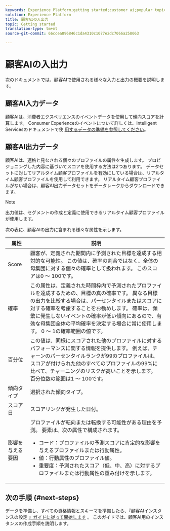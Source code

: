 ```yaml
---
keywords: Experience Platform;getting started;customer ai;popular topics
solution: Experience Platform
title: 顧客AIの入出力
topic: Getting started
translation-type: tm+mt
source-git-commit: 66ccea896846c1da4310c1077e2dc7066a258063

---
```



# 顧客AIの入出力

次のドキュメントでは、顧客AIで使用される様々な入力と出力の概要を説明します。

## 顧客AI入力データ

顧客AIは、消費者エクスペリエンスのイベントデータを使用して傾向スコアを計算します。 Consumer Experienceのイベントについて詳しくは、Intelligent Servicesのドキュメントで使 [用するデータの準備を参照してください](../data-preparation.md)。

## 顧客AI出力データ

顧客AIは、適格と見なされる個々のプロファイルの属性を生成します。 プロビジョニングした内容に基づいてスコアを使用する方法は2つあります。 データセットに対してリアルタイム顧客プロファイルを有効にしている場合は、リアルタイム顧客プロファイルを使用して利用できます。 リアルタイム顧客プロファイルがない場合は、顧客AI出力データセットをデータレークからダウンロードできます。

>[!NOTE]
>出力値は、セグメントの作成と定義に使用できるリアルタイム顧客プロファイルが使用します。

次の表に、顧客AIの出力に含まれる様々な属性を示します。

| 属性 | 説明 |
| ----- | ----------- |
| Score | 顧客が、定義された期間内に予測された目標を達成する相対的な可能性。 この値は、確率の割合ではなく、全体の母集団に対する個々の確率として扱われます。 このスコアは0 ～ 100です。 |
| 確率 | この属性は、定義された時間枠内で予測されたプロファイルを達成するための、目標の真の確率です。 異なる目標の出力を比較する場合は、パーセンタイルまたはスコアに対する確率を考慮することをお勧めします。 確率は、頻繁に発生しないイベントの確率が低い傾向にあるので、有効な母集団全体の平均確率を決定する場合に常に使用します。 0 ～ 1の確率範囲の値です。 |
| 百分位 | この値は、同様にスコアされた他のプロファイルに対するパフォーマンスに関する情報を提供します。 例えば、チャーンのパーセンタイルランクが99のプロファイルは、スコアが付けられた他のすべてのプロファイルの99%に比べて、チャーニングのリスクが高いことを示します。 百分位数の範囲は1 ～ 100です。 |
| 傾向タイプ | 選択された傾向タイプ。 |
| スコア日 | スコアリングが発生した日付。 |
| 影響を与える要因 | プロファイルが転向または転換する可能性がある理由を予測。 要素は、次の属性で構成されます。<ul><li>コード：プロファイルの予測スコアに肯定的な影響を与えるプロファイルまたは行動属性。 </li><li>値：行動属性のプロファイル値。</li><li>重要度：予測されたスコア（低、中、高）に対するプロファイルまたは行動属性の重み付けを示します。</li></ul> |

## 次の手順 {#next-steps}

データを準備し、すべての資格情報とスキーマを準備したら、『顧客AIインスタンスの設定 [』ガイドに従って開始します](./user-guide/configure.md) 。 このガイドでは、顧客AI用のインスタンスの作成手順を説明します。
